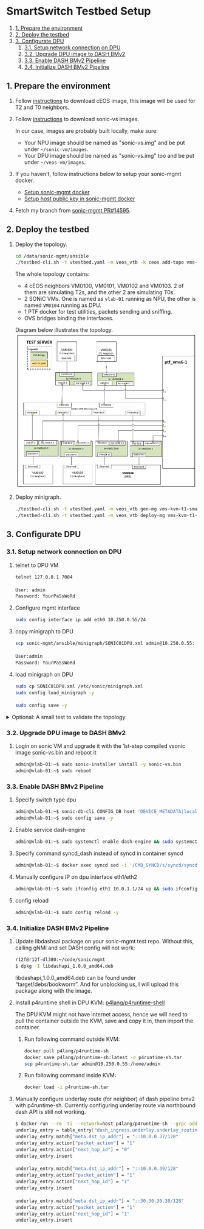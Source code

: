 # SmartSwitch Testbed Setup

1. [1. Prepare the environment](#1-prepare-the-environment)
2. [2. Deploy the testbed](#2-deploy-the-testbed)
3. [3. Configurate DPU](#3-configurate-dpu)
   1. [3.1. Setup network connection on DPU](#31-setup-network-connection-on-dpu)
   2. [3.2. Upgrade DPU image to DASH BMv2](#32-upgrade-dpu-image-to-dash-bmv2)
   3. [3.3. Enable DASH BMv2 Pipeline](#33-enable-dash-bmv2-pipeline)
   4. [3.4. Initialize DASH BMv2 Pipeline](#34-initialize-dash-bmv2-pipeline)

## 1. Prepare the environment

1. Follow [instructions](https://github.com/sonic-net/sonic-mgmt/blob/master/docs/testbed/README.testbed.VsSetup.md#option-2-ceos-container-based-image-recommended) to download cEOS image, this image will be used for T2 and T0 neighbors.

1. Follow [instructions](https://github.com/sonic-net/sonic-mgmt/blob/master/docs/testbed/README.testbed.VsSetup.md#download-the-sonic-vs-image) to download sonic-vs images.

    In our case, images are probably built locally, make sure:

    * Your NPU image should be named as "sonic-vs.img" and be put under `~/sonic-vm/images`.
    * Your DPU image should be named as "sonic-vs.img" too and be put under `~/veos-vm/images`.

1. If you haven't, follow instructions below to setup your sonic-mgmt docker.
    * [Setup sonic-mgmt docker](https://github.com/sonic-net/sonic-mgmt/blob/master/docs/testbed/README.testbed.VsSetup.md#setup-sonic-mgmt-docker)
    * [Setup host public key in sonic-mgmt docker](https://github.com/sonic-net/sonic-mgmt/blob/master/docs/testbed/README.testbed.VsSetup.md#setup-host-public-key-in-sonic-mgmt-docker)

1. Fetch my branch from [sonic-mgmt PR#14595](https://github.com/sonic-net/sonic-mgmt/pull/14595).

## 2. Deploy the testbed

1. Deploy the topology.

    ```bash
    cd /data/sonic-mgmt/ansible
    ./testbed-cli.sh -t vtestbed.yaml -m veos_vtb -k ceos add-topo vms-kvm-t1-smartswitch password.txt
    ```

    The whole topology contains:
    * 4 cEOS neighbors VM0100, VM0101, VM0102 and VM0103. 2 of them are simulating T2s, and the other 2 are simulating T0s.
    * 2 SONiC VMs. One is named as `vlab-01` running as NPU, the other is named `VM0104` running as DPU.
    * 1 PTF docker for test utilities, packets sending and sniffing.
    * OVS bridges binding the interfaces.

    Diagram below illustrates the topology.
    ![t1-smartswitch](img/testbed_t1-smartswitch.png)

1. Deploy minigraph.

    ```bash
    ./testbed-cli.sh -t vtestbed.yaml -m veos_vtb gen-mg vms-kvm-t1-smartswitch veos_vtb password.txt
    ./testbed-cli.sh -t vtestbed.yaml -m veos_vtb deploy-mg vms-kvm-t1-smartswitch veos_vtb password.txt
    ```

## 3. Configurate DPU

### 3.1. Setup network connection on DPU

1. telnet to DPU VM

    ```bash
    telnet 127.0.0.1 7004

    User: admin
    Password: YourPaSsWoRd
    ```

1. Configure mgmt interface

    ```bash
    sudo config interface ip add eth0 10.250.0.55/24
    ```

1. copy minigraph to DPU

    ```bash
    scp sonic-mgmt/ansible/minigraph/SONIC01DPU.xml admin@10.250.0.55:

    User:admin
    Password: YourPaSsWoRd
    ```

1. load minigraph on DPU

    ```bash
    sudo cp SONIC01DPU.xml /etc/sonic/minigraph.xml
    sudo config load_minigraph -y

    sudo config save -y
    ```

<details>
<summary>Optional: A small test to validate the topology</summary>
The sender sciprt below injects some simple tcp packets to `eth0` on ptf docker, which connects to one of the T2 neighbor's bridge.The `10.0.0.37` was configured on the first front panel port on DPU neighbor.

    # sender.py
    from scapy.all import *
    from time import sleep

    eth_dst = "22:48:23:27:33:d8"
    eth_src = "9a:50:c1:b1:9f:00"
    src_ip = "10.0.0.1"
    dst_ip = "10.0.0.37"
    ip_ttl = 255
    tcp_dport = 5000
    tcp_sport = 1234

    packet = Ether(dst=eth_dst, src=eth_src) / IP(src=src_ip, dst=dst_ip, ttl=ip_ttl) / TCP(dport=tcp_dport, sport=tcp_sport) / Raw(load="Hello World"*100)

    while True:
        sendp(packet, iface="eth0")
        sleep(0.1)

Thus, the packets are supposed to be sniffed on `eth4` (binding to DPU) on PTF.

    # sniffer.py
    def packet_callback(packet):
        print(packet.summary())

    # Sniff packets from the specified interface (e.g., 'eth0')
    sniff(iface='eth4', prn=packet_callback, count=10)


</details>

### 3.2. Upgrade DPU image to DASH BMv2

1. Login on sonic VM and upgrade it with the 1st-step compiled vsonic image sonic-vs.bin and reboot it

    ```bash
    admin@vlab-01:~$ sudo sonic-installer install -y sonic-vs.bin
    admin@vlab-01:~$ sudo reboot
    ```

### 3.3. Enable DASH BMv2 Pipeline

1. Specify switch type dpu

    ```bash
    admin@vlab-01:~$ sonic-db-cli CONFIG_DB hset 'DEVICE_METADATA|localhost' switch_type dpu
    admin@vlab-01:~$ sudo config save -y
    ```

1. Enable service dash-engine

    ```bash
    admin@vlab-01:~$ sudo systemctl enable dash-engine && sudo systemctl start dash-engine
    ```

1. Specify command syncd_dash instead of syncd in container syncd

    ```bash
    admin@vlab-01:~$ docker exec syncd sed -i '/CMD_SYNCD/s/syncd/syncd_dash/' /usr/bin/syncd_init_common.sh
    ```

1. Manually configure IP on dpu interface eth1/eth2

    ```bash
    admin@vlab-01:~$ sudo ifconfig eth1 10.0.1.1/24 up && sudo ifconfig eth2 10.0.2.1/24 up
    ```

1. config reload

    ```bash
    admin@vlab-01:~$ sudo config reload -y
    ```

### 3.4. Initialize DASH BMv2 Pipeline

1. Update libdashsai package on your sonic-mgmt test repo. Without this, calling gNMI and set DASH config will not work:

    ```bash
    r12f@r12f-dl380:~/code/sonic/mgmt
    $ dpkg -I libdashapi_1.0.0_amd64.deb
    ```

    libdashapi_1.0.0_amd64.deb can be found under “target/debs/bookworm”. And for unblocking us, I will upload this package along with the image.

1. Install p4runtime shell in DPU KVM: [p4lang/p4runtime-shell](https://github.com/p4lang/p4runtime-shell)

    The DPU KVM might not have internet access, hence we will need to pull the container outside the KVM, save and copy it in, then import the container.

    1. Run following command outside KVM:

        ```bash
        docker pull p4lang/p4runtime-sh
        docker save p4lang/p4runtime-sh:latest -o p4runtime-sh.tar
        scp p4runtime-sh.tar admin@10.250.0.55:/home/admin
        ```

    1. Run following command inside KVM:

        ```bash
        docker load -i p4runtime-sh.tar
        ```

1. Manually configure underlay route (for neighbor) of dash pipeline bmv2 with p4runtime-sh. Currently configuring underlay route via northbound dash API is still not working.

    ```bash
    $ docker run --rm -ti --network=host p4lang/p4runtime-sh --grpc-addr 127.0.0.1:9559 --device-id 0 --election-id 0,1
    underlay_entry = table_entry["dash_ingress.underlay.underlay_routing"](action="dash_ingress.underlay.pkt_act")
    underlay_entry.match["meta.dst_ip_addr"] = "::10.0.0.37/128"
    underlay_entry.action["packet_action"] = "1"
    underlay_entry.action["next_hop_id"] = "0"
    underlay_entry.insert

    underlay_entry.match["meta.dst_ip_addr"] = "::10.0.0.39/128"
    underlay_entry.action["packet_action"] = "1"
    underlay_entry.action["next_hop_id"] = "1"
    underlay_entry.insert

    underlay_entry.match["meta.dst_ip_addr"] = "::30.30.30.30/128"
    underlay_entry.action["packet_action"] = "1"
    underlay_entry.action["next_hop_id"] = "1"
    underlay_entry.insert
    ```

